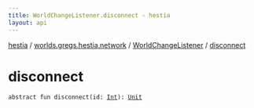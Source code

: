 ```yaml
---
title: WorldChangeListener.disconnect - hestia
layout: api
---
```


<div class='api-docs-breadcrumbs'><a href="../../index.html">hestia</a> / <a href="../index.html">worlds.gregs.hestia.network</a> / <a href="index.html">WorldChangeListener</a> / <a href="./disconnect.html">disconnect</a></div>

# disconnect

<div class="signature"><code><span class="keyword">abstract</span> <span class="keyword">fun </span><span class="identifier">disconnect</span><span class="symbol">(</span><span class="parameterName" id="worlds.gregs.hestia.network.WorldChangeListener$disconnect(kotlin.Int)/id">id</span><span class="symbol">:</span>&nbsp;<a href="https://kotlinlang.org/api/latest/jvm/stdlib/kotlin/-int/index.html"><span class="identifier">Int</span></a><span class="symbol">)</span><span class="symbol">: </span><a href="https://kotlinlang.org/api/latest/jvm/stdlib/kotlin/-unit/index.html"><span class="identifier">Unit</span></a></code></div>
